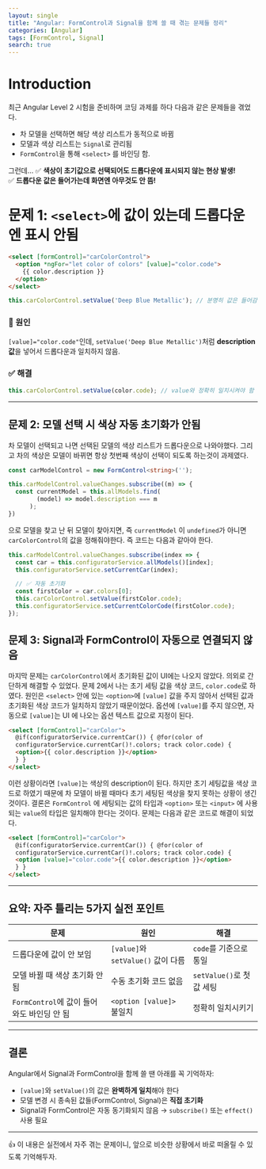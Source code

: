```yaml
---
layout: single
title: "Angular: FormControl과 Signal을 함께 쓸 때 겪는 문제들 정리"
categories: [Angular]
tags: [FormControl, Signal]
search: true
---
```


# Introduction
최근 Angular Level 2 시험을 준비하며 코딩 과제를 하다 다음과 같은 문제들을 겪었다.
- 차 모델을 선택하면 해당 색상 리스트가 동적으로 바뀜
- 모델과 색상 리스트는 `Signal`로 관리됨
- `FormControl`을 통해 `<select>` 를 바인딩 함.

그런데...
✅ **색상이 초기값으로 선택되어도 드롭다운에 표시되지 않는 현상 발생!**  
✅ **드롭다운 값은 들어가는데 화면엔 아무것도 안 뜸!**

# 문제 1: `<select>`에 값이 있는데 드롭다운엔 표시 안됨
```html
<select [formControl]="carColorControl">
  <option *ngFor="let color of colors" [value]="color.code">
    {{ color.description }}
  </option>
</select>
```

```ts
this.carColorControl.setValue('Deep Blue Metallic'); // 분명히 값은 들어감
```
### 📌 원인
`[value]="color.code"`인데, `setValue('Deep Blue Metallic')`처럼 **description 값**을 넣어서 드롭다운과 일치하지 않음.

### ✅ 해결
```ts
this.carColorControl.setValue(color.code); // value와 정확히 일치시켜야 함
```

---

## 문제 2: 모델 선택 시 색상 자동 초기화가 안됨
차 모델이 선택되고 나면 선택된 모델의 색상 리스트가 드롭다운으로 나와야했다. 그리고 차의 색상은 모델이 바뀌면 항상 첫번째 색상이 선택이 되도록 하는것이 과제였다. 
```ts
const carModelControl = new FormControl<string>('');

this.carModelControl.valueChanges.subscribe((m) => {
  const currentModel = this.allModels.find(
        (model) => model.description === m
      );
})
```
으로 모델을 찾고 난 뒤 모델이 찾아지면, 즉 `currentModel` 이 `undefined`가 아니면 `carColorControl`의 값을 정해줘야한다. 
즉 코드는 다음과 같아야 한다.
```ts
this.carModelControl.valueChanges.subscribe(index => {
  const car = this.configuratorService.allModels()[index];
  this.configuratorService.setCurrentCar(index);

  // ✅ 자동 초기화
  const firstColor = car.colors[0];
  this.carColorControl.setValue(firstColor.code);
  this.configuratorService.setCurrentColorCode(firstColor.code);
});
```

## 문제 3: Signal과 FormControl이 자동으로 연결되지 않음
마지막 문제는 `carColorControl`에서 초기화된 값이 UI에는 나오지 않았다. 의외로 간단하게 해결할 수 있었다. 문제 2에서 나는 초기 세팅 값을 색상 코드, `color.code`로 하였다. 
원인은 `<select>` 안에 있는 `<option>`에 `[value]` 값을 주지 않아서 선택된 값과 초기화된 색상 코드가 일치하지 않았기 때문이었다.
옵션에 `[value]`를 주지 않으면, 자동으로 `[value]`는 UI 에 나오는 옵션 텍스트 값으로 지정이 된다. 
```html
<select [formControl]="carColor">
  @if(configuratorService.currentCar()) { @for(color of
  configuratorService.currentCar()!.colors; track color.code) {
  <option>{{ color.description }}</option>
  } }
</select>
```
이런 상황이라면 `[value]`는 색상의 description이 된다. 하지만 초기 세팅값을 색상 코드로 하였기 때문에 차 모델이 바뀔 때마다 초기 세팅된 색상을 찾지 못하는 상황이 생긴 것이다.
결론은 `FormControl` 에 세팅되는 값의 타입과 `<option>` 또는 `<input>` 에 사용되는 `value`의 타입은 일치해야 한다는 것이다.
문제는 다음과 같은 코드로 해결이 되었다.
```html
<select [formControl]="carColor">
  @if(configuratorService.currentCar()) { @for(color of
  configuratorService.currentCar()!.colors; track color.code) {
  <option [value]="color.code">{{ color.description }}</option>
  } }
</select>
```
---

## 요약: 자주 틀리는 5가지 실전 포인트

| 문제 | 원인 | 해결 |
|------|------|------|
| 드롭다운에 값이 안 보임 | `[value]`와 `setValue()` 값이 다름 | `code`를 기준으로 통일 |
| 모델 바뀔 때 색상 초기화 안 됨 | 수동 초기화 코드 없음 | `setValue()`로 첫 값 세팅 |
| `FormControl`에 값이 들어와도 바인딩 안 됨 | `<option [value]>` 불일치 | 정확히 일치시키기 |

---

## 결론

Angular에서 Signal과 FormControl을 함께 쓸 땐 아래를 꼭 기억하자:

- `[value]`와 `setValue()`의 값은 **완벽하게 일치**해야 한다
- 모델 변경 시 종속된 값들(FormControl, Signal)은 **직접 초기화**
- Signal과 FormControl은 자동 동기화되지 않음 → `subscribe()` 또는 `effect()` 사용 필요

---

👍 이 내용은 실전에서 자주 겪는 문제이니, 앞으로 비슷한 상황에서 바로 떠올릴 수 있도록 기억해두자.